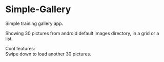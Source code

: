 # Simple-Gallery
Simple training gallery app.

Showing 30 pictures from android default images directory, in a grid or a list.

Cool features: <br>
Swipe down to load another 30 pictures.



